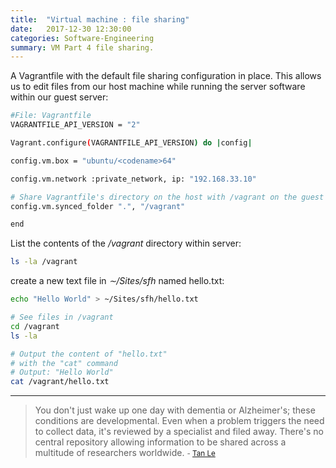```yaml
---
title:  "Virtual machine : file sharing"
date:   2017-12-30 12:30:00
categories: Software-Engineering
summary: VM Part 4 file sharing.
---
```


A Vagrantfile with the default file sharing configuration in place. This allows us to edit files from our host machine while running the server software within our guest server:

```bash
#File: Vagrantfile
VAGRANTFILE_API_VERSION = "2"

Vagrant.configure(VAGRANTFILE_API_VERSION) do |config|

config.vm.box = "ubuntu/<codename>64"

config.vm.network :private_network, ip: "192.168.33.10"

# Share Vagrantfile's directory on the host with /vagrant on the guest
config.vm.synced_folder ".", "/vagrant"

end
```

List the contents of the _/vagrant_ directory within server:

```bash
ls -la /vagrant
```

create a new text file in _∼/Sites/sfh_ named hello.txt:

```bash
echo "Hello World" > ~/Sites/sfh/hello.txt
```

```bash
# See files in /vagrant
cd /vagrant
ls -la

# Output the content of "hello.txt"
# with the "cat" command
# Output: "Hello World"
cat /vagrant/hello.txt
```


---
> You don't just wake up one day with dementia or Alzheimer's; these conditions are developmental. Even when a problem triggers the need to collect data, it's reviewed by a specialist and filed away. There's no central repository allowing information to be shared across a multitude of researchers worldwide.
> <small>- [Tan Le](https://www.brainyquote.com/quotes/tan_le_563879)</small>